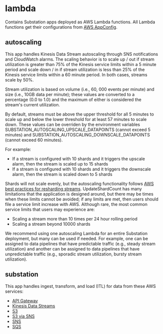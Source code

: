 # lambda

Contains Substation apps deployed as AWS Lambda functions. All Lambda functions get their configurations from [AWS AppConfig](https://docs.aws.amazon.com/appconfig/latest/userguide/what-is-appconfig.html).

## autoscaling

This app handles Kinesis Data Stream autoscaling through SNS notifications and CloudWatch alarms. The scaling behavior is to scale up / out if stream utilization is greater than 75% of the Kinesis service limits within a 5 minute period and scale down / in if stream utilization is less than 25% of the Kinesis service limits within a 60 minute period. In both cases, streams scale by 50%.

Stream utilization is based on volume (i.e., 60, 000 events per minute) and size (i.e., 10GB data per minute); these values are converted to a percentage (0.0 to 1.0) and the maximum of either is considered the stream's current utilization.

By default, streams must be above the upper threshold for all 5 minutes to scale up and below the lower threshold for at least 57 minutes to scale down. These values can be overriden by the environment variables SUBSTATION_AUTOSCALING_UPSCALE_DATAPOINTS (cannot exceed 5 minutes) and SUBSTATION_AUTOSCALING_DOWNSCALE_DATAPOINTS (cannot exceed 60 minutes).

For example:

* If a stream is configured with 10 shards and it triggers the upscale alarm, then the stream is scaled up to 15 shards
* If a stream is configured with 10 shards and it triggers the downscale alarm, then the stream is scaled down to 5 shards

Shards will not scale evenly, but the autoscaling functionality follows [AWS best practices for resharding streams](https://docs.aws.amazon.com/kinesis/latest/APIReference/API_UpdateShardCount.html). UpdateShardCount has many limitations that the application is designed around, but there may be times when these limits cannot be avoided; if any limits are met, then users should file a service limit increase with AWS. Although rare, the most common service limits that users may experience are:

* Scaling a stream more than 10 times per 24 hour rolling period
* Scaling a stream beyond 10000 shards

We recommend using one autoscaling Lambda for an entire Substation deployment, but many can be used if needed. For example, one can be assigned to data pipelines that have predictable traffic (e.g., steady stream utilization) and another can be assigned to data pipelines that have unpredictable traffic (e.g., sporadic stream utilization, bursty stream utilization).

## substation

This app handles ingest, transform, and load (ITL) for data from these AWS services:
* [API Gateway](https://docs.aws.amazon.com/lambda/latest/dg/services-apigateway.html)
* [Kinesis Data Streams](https://docs.aws.amazon.com/lambda/latest/dg/with-kinesis.html)
* [S3](https://docs.aws.amazon.com/lambda/latest/dg/with-s3.html)
* [S3 via SNS](https://docs.aws.amazon.com/AmazonS3/latest/userguide/ways-to-add-notification-config-to-bucket.html)
* [SNS](https://docs.aws.amazon.com/lambda/latest/dg/with-sns.html)
* [SQS](https://docs.aws.amazon.com/lambda/latest/dg/with-sqs.html)
